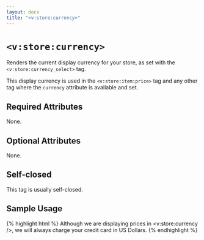 ```yaml
---
layout: docs
title: "<v:store:currency>"
---
```


# `<v:store:currency>`

Renders the current display currency for your store, as set with the
`<v:store:currency_select>` tag.

This display currency is used in the `<v:store:item:price>` tag and any
other tag where the `currency` attribute is available and set.

## Required Attributes

None.

## Optional Attributes

None.

## Self-closed

This tag is usually self-closed.

## Sample Usage

{% highlight html %}
Although we are displaying prices in <v:store:currency />, 
we will always charge your credit card in US Dollars.
{% endhighlight %}
